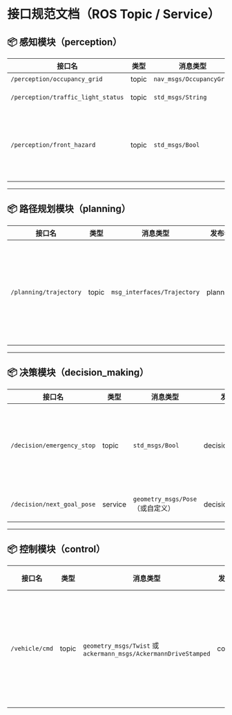 # 接口规范文档（ROS Topic / Service）

## 📦 感知模块（perception）

| 接口名 | 类型 | 消息类型 | 发布者 | 订阅者 | 说明 |
|--------|------|-----------|---------|---------|------|
| `/perception/occupancy_grid` | topic | `nav_msgs/OccupancyGrid` | perception | planning | 环境地图 |
| `/perception/traffic_light_status` | topic | `std_msgs/String` | perception | decision_making | 红绿灯状态："red"/"green" |
| `/perception/front_hazard`        | topic | `std_msgs/Bool`   | perception | decision_making | 前车急刹危险：`true`=必须紧急制动 front_hazard_ 一旦被置 true，就会一直保持 true，直到感知层再次发布 /perception/front_hazard data: false|

---

## 📦 路径规划模块（planning）

| 接口名 | 类型 | 消息类型 | 发布者 | 订阅者 | 说明 |
|--------|------|-----------|---------|---------|------|
| `/planning/trajectory` | topic | `msg_interfaces/Trajectory` | planning | control | 轨迹序列（包含多个 pose + 时间 + 速度） |

---

## 📦 决策模块（decision_making）

| 接口名 | 类型 | 消息类型 | 发布者 | 订阅者 | 说明 |
|--------|------|-----------|---------|---------|------|
| `/decision/emergency_stop` | topic | `std_msgs/Bool` | decision_making | control | 是否紧急刹车，`true`→控制层立即将车辆速度设 0，’false‘ 时按规划速度发布 /vehicle/cmd|
| `/decision/next_goal_pose` | service | `geometry_msgs/Pose`（或自定义） | decision_making | planning | 目前决策层没这个要求，忽略|

---

## 📦 控制模块（control）

| 接口名 | 类型 | 消息类型 | 发布者 | 订阅者 | 说明 |
|--------|------|-----------|---------|---------|------|
| `/vehicle/cmd` | topic | `geometry_msgs/Twist` 或 `ackermann_msgs/AckermannDriveStamped` | control | simulation | 车辆控制指令发送至仿真 |

